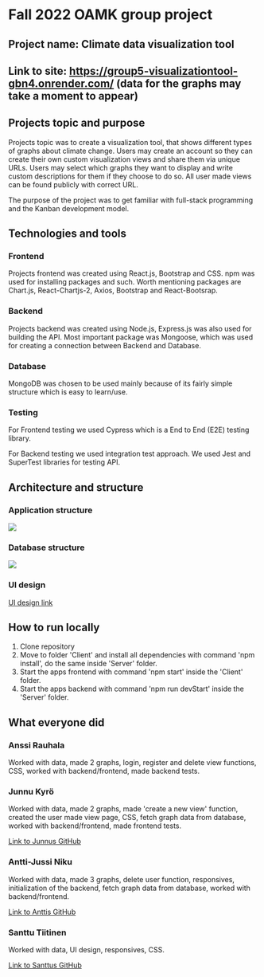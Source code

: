 # Fall 2022 OAMK group project

## Project name: Climate data visualization tool

## Link to site: https://group5-visualizationtool-gbn4.onrender.com/ (data for the graphs may take a moment to appear)

## Projects topic and purpose
Projects topic was to create a visualization tool, that shows different types of graphs about climate change. Users may create an account so they can create their own custom visualization views and share them via unique URLs. Users may select which graphs they want to display and write custom descriptions for them if they choose to do so. All user made views can be found publicly with correct URL.

The purpose of the project was to get familiar with full-stack programming and the Kanban development model.

## Technologies and tools

### Frontend

Projects frontend was created using React.js, Bootstrap and CSS. npm was used for installing packages and such. Worth mentioning packages are Chart.js, React-Chartjs-2, Axios, Bootstrap and React-Bootsrap.

### Backend

Projects backend was created using Node.js, Express.js was also used for building the API. Most important package was Mongoose, which was used for creating a connection between Backend and Database.

### Database

MongoDB was chosen to be used mainly because of its fairly simple structure which is easy to learn/use.

### Testing
For Frontend testing we used Cypress which is a End to End (E2E) testing library.

For Backend testing we used integration test approach. We used Jest and SuperTest libraries for testing API.

## Architecture and structure

### Application structure
![](Client/src/assets/Arkkitehtuuri.png)

### Database structure
![](Client/src/assets/Tietokanta1.png)

### UI design
[UI design link](https://www.figma.com/file/tXrYVw573jIBt49oBs0tLg/Group5?node-id=0%3A1)

## How to run locally

1. Clone repository
2. Move to folder 'Client' and install all dependencies with command 'npm install', do the same inside 'Server' folder.
3. Start the apps frontend with command 'npm start' inside the 'Client' folder.
4. Start the apps backend with command 'npm run devStart' inside the 'Server' folder.

## What everyone did

### Anssi Rauhala
Worked with data, made 2 graphs, login, register and delete view functions, CSS, worked with backend/frontend, made backend tests.

### Junnu Kyrö
Worked with data, made 2 graphs, made 'create a new view' function, created the user made view page, CSS, fetch graph data from database, worked with backend/frontend, made frontend tests.

[Link to Junnus GitHub](https://github.com/Jundeb)

### Antti-Jussi Niku
Worked with data, made 3 graphs, delete user function, responsives, initialization of the backend, fetch graph data from database, worked with backend/frontend.

[Link to Anttis GitHub](https://github.com/ArunJ0)

### Santtu Tiitinen
Worked with data, UI design, responsives, CSS.

[Link to Santtus GitHub](https://github.com/santtutiitinen)
